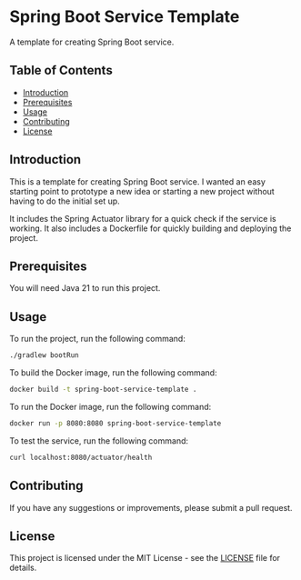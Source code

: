 # Spring Boot Service Template

A template for creating Spring Boot service.

## Table of Contents

- [Introduction](#introduction)
- [Prerequisites](#prerequisites)
- [Usage](#usage)
- [Contributing](#contributing)
- [License](#license)

## Introduction

This is a template for creating Spring Boot service. I wanted an easy starting point to prototype a new idea or starting a new project without having to do the initial set up.

It includes the Spring Actuator library for a quick check if the service is working. It also includes a Dockerfile for quickly building and deploying the project.

## Prerequisites

You will need Java 21 to run this project. 

## Usage

To run the project, run the following command:

```bash
./gradlew bootRun
```

To build the Docker image, run the following command:

```bash
docker build -t spring-boot-service-template .
```

To run the Docker image, run the following command:

```bash
docker run -p 8080:8080 spring-boot-service-template
```

To test the service, run the following command:

```bash
curl localhost:8080/actuator/health
```

## Contributing

If you have any suggestions or improvements, please submit a pull request.

## License

This project is licensed under the MIT License - see the [LICENSE](LICENSE) file for details.


